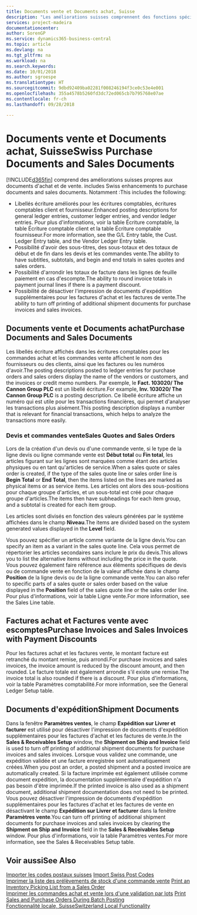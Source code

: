 ```yaml
---
title: Documents vente et Documents achat, Suisse
description: "Les améliorations suisses comprennent des fonctions spéciales propres aux documents d'achat et de vente."
services: project-madeira
documentationcenter: 
author: SorenGP
ms.service: dynamics365-business-central
ms.topic: article
ms.devlang: na
ms.tgt_pltfrm: na
ms.workload: na
ms.search.keywords: 
ms.date: 10/01/2018
ms.author: sgroespe
ms.translationtype: HT
ms.sourcegitcommit: 9dbd92409ba02281f008246194f3ce0c53e4e001
ms.openlocfilehash: 355a4578b5260fd3dc72ed065cb7b795768e07ae
ms.contentlocale: fr-ch
ms.lasthandoff: 09/28/2018

---
```

# <a name="swiss-purchase-documents-and-sales-documents"></a><span data-ttu-id="a7452-103">Documents vente et Documents achat, Suisse</span><span class="sxs-lookup"><span data-stu-id="a7452-103">Swiss Purchase Documents and Sales Documents</span></span>
[!INCLUDE[d365fin](../../includes/d365fin_md.md)] <span data-ttu-id="a7452-104">comprend des améliorations suisses propres aux documents d'achat et de vente.</span><span class="sxs-lookup"><span data-stu-id="a7452-104"> includes Swiss enhancements to purchase documents and sales documents.</span></span> <span data-ttu-id="a7452-105">Notamment :</span><span class="sxs-lookup"><span data-stu-id="a7452-105">This includes the following:</span></span>  

- <span data-ttu-id="a7452-106">Libellés écriture améliorés pour les écritures comptables, écritures comptables client et fournisseur.</span><span class="sxs-lookup"><span data-stu-id="a7452-106">Enhanced posting descriptions for general ledger entries, customer ledger entries, and vendor ledger entries.</span></span> <span data-ttu-id="a7452-107">Pour plus d'informations, voir la table Écriture comptable, la table Écriture comptable client et la table Écriture comptable fournisseur.</span><span class="sxs-lookup"><span data-stu-id="a7452-107">For more information, see the G/L Entry table, the Cust. Ledger Entry table, and the Vendor Ledger Entry table.</span></span>  
- <span data-ttu-id="a7452-108">Possibilité d'avoir des sous-titres, des sous-totaux et des totaux de début et de fin dans les devis et les commandes vente.</span><span class="sxs-lookup"><span data-stu-id="a7452-108">The ability to have subtitles, subtotals, and begin and end totals in sales quotes and sales orders.</span></span>  
- <span data-ttu-id="a7452-109">Possibilité d'arrondir les totaux de facture dans les lignes de feuille paiement en cas d'escompte.</span><span class="sxs-lookup"><span data-stu-id="a7452-109">The ability to round invoice totals in payment journal lines if there is a payment discount.</span></span>  
- <span data-ttu-id="a7452-110">Possibilité de désactiver l'impression de documents d'expédition supplémentaires pour les factures d'achat et les factures de vente.</span><span class="sxs-lookup"><span data-stu-id="a7452-110">The ability to turn off printing of additional shipment documents for purchase invoices and sales invoices.</span></span>  

## <a name="purchase-documents-and-sales-documents"></a><span data-ttu-id="a7452-111">Documents vente et Documents achat</span><span class="sxs-lookup"><span data-stu-id="a7452-111">Purchase Documents and Sales Documents</span></span>  
<span data-ttu-id="a7452-112">Les libellés écriture affichés dans les écritures comptables pour les commandes achat et les commandes vente affichent le nom des fournisseurs ou des clients, ainsi que les factures ou les numéros d'avoir.</span><span class="sxs-lookup"><span data-stu-id="a7452-112">The posting descriptions posted to ledger entries for purchase orders and sales orders display the name of the vendors or customers, and the invoices or credit memo numbers.</span></span> <span data-ttu-id="a7452-113">Par exemple, le **Fact. 103020/ The Cannon Group PLC** est un libellé écriture.</span><span class="sxs-lookup"><span data-stu-id="a7452-113">For example, **Inv. 103020/ The Cannon Group PLC** is a posting description.</span></span> <span data-ttu-id="a7452-114">Ce libellé écriture affiche un numéro qui est utile pour les transactions financières, qui permet d'analyser les transactions plus aisément.</span><span class="sxs-lookup"><span data-stu-id="a7452-114">This posting description displays a number that is relevant for financial transactions, which helps to analyze the transactions more easily.</span></span>  

### <a name="sales-quotes-and-sales-orders"></a><span data-ttu-id="a7452-115">Devis et commandes vente</span><span class="sxs-lookup"><span data-stu-id="a7452-115">Sales Quotes and Sales Orders</span></span>  
<span data-ttu-id="a7452-116">Lors de la création d'un devis ou d'une commande vente, si le type de la ligne devis ou ligne commande vente est **Début total** ou **Fin total**, les articles figurant sur les lignes sont marquées comme étant des articles physiques ou en tant qu'articles de service.</span><span class="sxs-lookup"><span data-stu-id="a7452-116">When a sales quote or sales order is created, if the type of the sales quote line or sales order line is **Begin Total** or **End Total**, then the items listed on the lines are marked as physical items or as service items.</span></span> <span data-ttu-id="a7452-117">Les articles ont alors des sous-positions pour chaque groupe d'articles, et un sous-total est créé pour chaque groupe d'articles.</span><span class="sxs-lookup"><span data-stu-id="a7452-117">The items then have subheadings for each item group, and a subtotal is created for each item group.</span></span>  

<span data-ttu-id="a7452-118">Les articles sont divisés en fonction des valeurs générées par le système affichées dans le champ **Niveau**.</span><span class="sxs-lookup"><span data-stu-id="a7452-118">The items are divided based on the system generated values displayed in the **Level** field.</span></span>  

<span data-ttu-id="a7452-119">Vous pouvez spécifier un article comme variante de la ligne devis.</span><span class="sxs-lookup"><span data-stu-id="a7452-119">You can specify an item as a variant in the sales quote line.</span></span> <span data-ttu-id="a7452-120">Cela vous permet de répertorier les articles secondaires sans inclure le prix du devis.</span><span class="sxs-lookup"><span data-stu-id="a7452-120">This allows you to list the alternative items without including the price in the quote.</span></span> <span data-ttu-id="a7452-121">Vous pouvez également faire référence aux éléments spécifiques de devis ou de commande vente en fonction de la valeur affichée dans le champ **Position** de la ligne devis ou de la ligne commande vente.</span><span class="sxs-lookup"><span data-stu-id="a7452-121">You can also refer to specific parts of a sales quote or sales order based on the value displayed in the **Position** field of the sales quote line or the sales order line.</span></span> <span data-ttu-id="a7452-122">Pour plus d'informations, voir la table Ligne vente.</span><span class="sxs-lookup"><span data-stu-id="a7452-122">For more information, see the Sales Line table.</span></span>  

## <a name="purchase-invoices-and-sales-invoices-with-payment-discounts"></a><span data-ttu-id="a7452-123">Factures achat et Factures vente avec escomptes</span><span class="sxs-lookup"><span data-stu-id="a7452-123">Purchase Invoices and Sales Invoices with Payment Discounts</span></span>  
<span data-ttu-id="a7452-124">Pour les factures achat et les factures vente, le montant facture est retranché du montant remise, puis arrondi.</span><span class="sxs-lookup"><span data-stu-id="a7452-124">For purchase invoices and sales invoices, the invoice amount is reduced by the discount amount, and then rounded.</span></span> <span data-ttu-id="a7452-125">Le facture totale est également arrondie s'il existe une remise.</span><span class="sxs-lookup"><span data-stu-id="a7452-125">The invoice total is also rounded if there is a discount.</span></span> <span data-ttu-id="a7452-126">Pour plus d'informations, voir la table Paramètres comptabilité.</span><span class="sxs-lookup"><span data-stu-id="a7452-126">For more information, see the General Ledger Setup table.</span></span>  

## <a name="shipment-documents"></a><span data-ttu-id="a7452-127">Documents d'expédition</span><span class="sxs-lookup"><span data-stu-id="a7452-127">Shipment Documents</span></span>  
<span data-ttu-id="a7452-128">Dans la fenêtre **Paramètres ventes**, le champ **Expédition sur Livrer et facturer** est utilisé pour désactiver l'impression de documents d'expédition supplémentaires pour les factures d'achat et les factures de vente.</span><span class="sxs-lookup"><span data-stu-id="a7452-128">In the **Sales & Receivables Setup** window, the **Shipment on Ship and Invoice** field is used to turn off printing of additional shipment documents for purchase invoices and sales invoices.</span></span> <span data-ttu-id="a7452-129">Lorsque vous validez une commande, une expédition validée et une facture enregistrée sont automatiquement créées.</span><span class="sxs-lookup"><span data-stu-id="a7452-129">When you post an order, a posted shipment and a posted invoice are automatically created.</span></span> <span data-ttu-id="a7452-130">Si la facture imprimée est également utilisée comme document expédition, la documentation supplémentaire d'expédition n'a pas besoin d'être imprimée.</span><span class="sxs-lookup"><span data-stu-id="a7452-130">If the printed invoice is also used as a shipment document, additional shipment documentation does not need to be printed.</span></span> <span data-ttu-id="a7452-131">Vous pouvez désactiver l'impression de documents d'expédition supplémentaires pour les factures d'achat et les factures de vente en désactivant le champ **Expédition sur Livrer et facturer** dans la fenêtre **Paramètres vente**.</span><span class="sxs-lookup"><span data-stu-id="a7452-131">You can turn off printing of additional shipment documents for purchase invoices and sales invoices by clearing the **Shipment on Ship and Invoice** field in the **Sales & Receivables Setup** window.</span></span> <span data-ttu-id="a7452-132">Pour plus d'informations, voir la table Paramètres ventes.</span><span class="sxs-lookup"><span data-stu-id="a7452-132">For more information, see the Sales & Receivables Setup table.</span></span>  

## <a name="see-also"></a><span data-ttu-id="a7452-133">Voir aussi</span><span class="sxs-lookup"><span data-stu-id="a7452-133">See Also</span></span>  
 <span data-ttu-id="a7452-134">[Importer les codes postaux suisses](how-to-import-swiss-post-codes.md) </span><span class="sxs-lookup"><span data-stu-id="a7452-134">[Import Swiss Post Codes](how-to-import-swiss-post-codes.md) </span></span>  
 <span data-ttu-id="a7452-135">[Imprimer la liste des prélèvements de stock d'une commande vente](how-to-print-an-inventory-picking-list-from-a-sales-order.md) </span><span class="sxs-lookup"><span data-stu-id="a7452-135">[Print an Inventory Picking List from a Sales Order](how-to-print-an-inventory-picking-list-from-a-sales-order.md) </span></span>  
 <span data-ttu-id="a7452-136">[Imprimer les commandes achat et vente lors d'une validation par lots](how-to-print-sales-and-purchase-orders-during-batch-posting.md) </span><span class="sxs-lookup"><span data-stu-id="a7452-136">[Print Sales and Purchase Orders During Batch Posting](how-to-print-sales-and-purchase-orders-during-batch-posting.md) </span></span>  
 [<span data-ttu-id="a7452-137">Fonctionnalité locale, Suisse</span><span class="sxs-lookup"><span data-stu-id="a7452-137">Switzerland Local Functionality</span></span>](switzerland-local-functionality.md)

